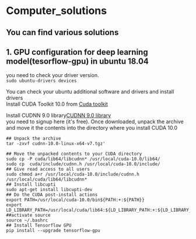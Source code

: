 # Computer_solutions  
## You can find various solutions 
##  1. GPU configuration for deep learning model(tesorflow-gpu) in ubuntu 18.04     
you need to check your driver version.   
`sudo ubuntu-drivers devices`

 You can check your ubuntu additional software and drivers and install drivers   
 Install CUDA Toolkit 10.0 from [Cuda toolkit](https://developer.nvidia.com/cuda-toolkit)
 
 Install CUDNN 9.0 library[CUDNN 9.0 library ](https://developer.nvidia.com/cudnn)  
 you need to signup here (it's free). Once downloaded, unpack the archive and move it the contents into the directory where you install CUDA 10.0   
```
## Unpack the archive
tar -zxvf cudnn-10.0-linux-x64-v7.tgz'

## Move the unpacked contents to your CUDA directory
sudo cp -P cuda/lib64/libcudnn* /usr/local/cuda-10.0/lib64/
sudo cp  cuda/include/cudnn.h /usr/local/cuda-10.0/include/
## Give read access to all users
sudo chmod a+r /usr/local/cuda-10.0/include/cudnn.h /usr/local/cuda/lib64/libcudnn*  
## Install libcupti  
sudo apt-get install libcupti-dev
## Do the CUDA post-install actions
export PATH=/usr/local/cuda-10.0/bin${PATH:+:${PATH}}
export LD_LIBRARY_PATH=/usr/local/cuda/lib64:${LD_LIBRARY_PATH:+:${LD_LIBRARY_PATH}}      
##activate source   
source ~/.bashrc  
## Install Tensorflow GPU  
pip install --upgrade tensorflow-gpu  
```
